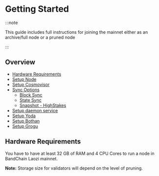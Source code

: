 # Getting Started

:::note

This guide includes full instructions for joining the mainnet either as an archive/full node or a pruned node

:::

## Overview

- [Hardware Requirements](#hardware-requirements)
- [Setup Node](./02-installation.mdx#step-1-node-installation)
- [Setup Cosmovisor](./02-installation.mdx#step-2-setup-cosmovisor)
- [Sync Options](./02-installation.mdx#step-3-sync-with-the-network)
  - [Block Sync](./02-installation.mdx#step-3-sync-with-the-network)
  - [State Sync](./02-installation.mdx#step-3-sync-with-the-network)
  - [Snapshot - HighStakes](./02-installation.mdx#step-3-sync-with-the-network)
- [Setup daemon service](./02-installation.mdx#step-4-setup-daemon-service)
- [Setup Yoda](./02-installation.mdx#step-5-setup-yoda)
- [Setup Bothan](./02-installation.mdx#step-6-setup-bothan)
- [Setup Grogu](./02-installation.mdx#step-7-setup-grogu)

## Hardware Requirements

You have to have at least 32 GB of RAM and 4 CPU Cores to run a node in BandChain Laozi mainnet.

**Note:** Storage size for validators will depend on the level of pruning.
